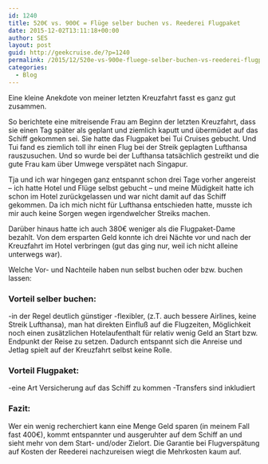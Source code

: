 ```yaml
---
id: 1240
title: 520€ vs. 900€ = Flüge selber buchen vs. Reederei Flugpaket
date: 2015-12-02T13:11:18+00:00
author: SES
layout: post
guid: http://geekcruise.de/?p=1240
permalink: /2015/12/520e-vs-900e-fluege-selber-buchen-vs-reederei-flugpaket/
categories:
  - Blog
---
```

Eine kleine Anekdote von meiner letzten Kreuzfahrt fasst es ganz gut zusammen.

So berichtete eine mitreisende Frau am Beginn der letzten Kreuzfahrt, dass sie einen Tag später als geplant und ziemlich kaputt und übermüdet auf das Schiff gekommen sei. Sie hatte das Flugpaket bei Tui Cruises gebucht. Und Tui fand es ziemlich toll ihr einen Flug bei der Streik geplagten Lufthansa rauszusuchen. Und so wurde bei der Lufthansa tatsächlich gestreikt und die gute Frau kam über Umwege verspätet nach Singapur.

Tja und ich war hingegen ganz entspannt schon drei Tage vorher angereist – ich hatte Hotel und Flüge selbst gebucht – und meine Müdigkeit hatte ich schon im Hotel zurückgelassen und war nicht damit auf das Schiff gekommen. Da ich mich nicht für Lufthansa entschieden hatte, musste ich mir auch keine Sorgen wegen irgendwelcher Streiks machen.

Darüber hinaus hatte ich auch 380€ weniger als die Flugpaket-Dame bezahlt.
Von dem ersparten Geld konnte ich drei Nächte vor und nach der Kreuzfahrt im Hotel verbringen (gut das ging nur, weil ich nicht alleine unterwegs war).

Welche Vor- und Nachteile haben nun selbst buchen oder bzw. buchen lassen:

### Vorteil selber buchen:

-in der Regel deutlich günstiger
-flexibler, (z.T. auch bessere Airlines, keine Streik Lufthansa), man hat direkten Einfluß auf die Flugzeiten, Möglichkeit noch einen zusätzlichen Hotelaufenthalt für relativ wenig Geld an Start bzw. Endpunkt der Reise zu setzen. Dadurch entspannt sich die Anreise und Jetlag spielt auf der Kreuzfahrt selbst keine Rolle.

### Vorteil Flugpaket:

-eine Art Versicherung auf das Schiff zu kommen
-Transfers sind inkludiert

### Fazit:

Wer ein wenig recherchiert kann eine Menge Geld sparen (in meinem Fall fast 400€), kommt entspannter und ausgeruhter auf dem Schiff an und sieht mehr von dem Start- und/oder Zielort. Die Garantie bei Flugverspätung auf Kosten der Reederei nachzureisen wiegt die Mehrkosten kaum auf.
